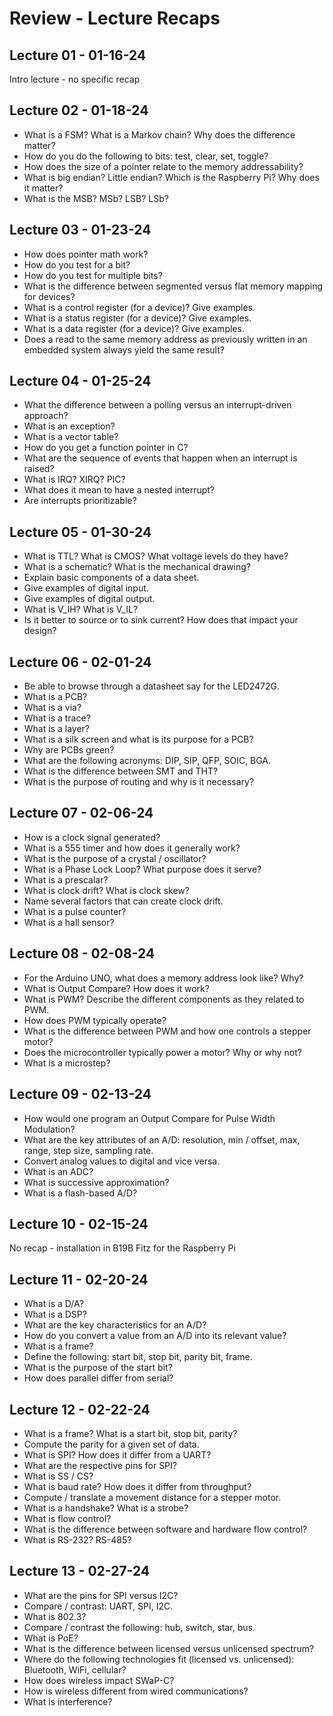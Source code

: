# Review - Lecture Recaps

## Lecture 01 - 01-16-24

Intro lecture - no specific recap

## Lecture 02 - 01-18-24

* What is a FSM? What is a Markov chain? Why does the difference matter?
* How do you do the following to bits: test, clear, set, toggle?
* How does the size of a pointer relate to the memory addressability?
* What is big endian? Little endian? Which is the Raspberry Pi? Why does it matter?
* What is the MSB? MSb? LSB? LSb?

## Lecture 03 - 01-23-24

* How does pointer math work?
* How do you test for a bit?
* How do you test for multiple bits?
* What is the difference between segmented versus flat memory mapping for devices?
* What is a control register (for a device)? Give examples.
* What is a status register (for a device)? Give examples.
* What is a data register (for a device)? Give examples.  
* Does a read to the same memory address as previously written in an embedded system always yield the same result?

## Lecture 04 - 01-25-24

* What the difference between a polling versus an interrupt-driven approach?
* What is an exception?
* What is a vector table?
* How do you get a function pointer in C?
* What are the sequence of events that happen when an interrupt is raised?
* What is IRQ? XIRQ? PIC?
* What does it mean to have a nested interrupt?
* Are interrupts prioritizable?

## Lecture 05 - 01-30-24

* What is TTL? What is CMOS? What voltage levels do they have?
* What is a schematic? What is the mechanical drawing?
* Explain basic components of a data sheet.  
* Give examples of digital input.
* Give examples of digital output.
* What is V_IH? What is V_IL?
* Is it better to source or to sink current? How does that impact your design?

## Lecture 06 - 02-01-24

* Be able to browse through a datasheet say for the LED2472G.  
* What is a PCB?
* What is a via?
* What is a trace?
* What is a layer?
* What is a silk screen and what is its purpose for a PCB?
* Why are PCBs green?
* What are the following acronyms: DIP, SIP, QFP, SOIC, BGA.  
* What is the difference between SMT and THT?
* What is the purpose of routing and why is it necessary?

## Lecture 07 - 02-06-24

* How is a clock signal generated?
* What is a 555 timer and how does it generally work?
* What is the purpose of a crystal / oscillator?
* What is a Phase Lock Loop? What purpose does it serve?
* What is a prescalar?
* What is clock drift? What is clock skew?
* Name several factors that can create clock drift.
* What is a pulse counter?
* What is a hall sensor?

## Lecture 08 - 02-08-24

* For the Arduino UNO, what does a memory address look like? Why?
* What is Output Compare? How does it work?
* What is PWM?  Describe the different components as they related to PWM.  
* How does PWM typically operate? 
* What is the difference between PWM and how one controls a stepper motor?
* Does the microcontroller typically power a motor? Why or why not?
* What is a microstep?

## Lecture 09 - 02-13-24

* How would one program an Output Compare for Pulse Width Modulation?
* What are the key attributes of an A/D: resolution, min / offset, max, range, step size, sampling rate.  
* Convert analog values to digital and vice versa.
* What is an ADC?
* What is successive approximation?
* What is a flash-based A/D?

## Lecture 10 - 02-15-24

No recap - installation in B19B Fitz for the Raspberry Pi

## Lecture 11 - 02-20-24

* What is a D/A?
* What is a DSP?
* What are the key characteristics for an A/D?
* How do you convert a value from an A/D into its relevant value?
* What is a frame?
* Define the following: start bit, stop bit, parity bit, frame.
* What is the purpose of the start bit?
* How does parallel differ from serial?

## Lecture 12 - 02-22-24

* What is a frame? What is a start bit, stop bit, parity?
* Compute the parity for a given set of data.
* What is SPI? How does it differ from a UART?
* What are the respective pins for SPI?
* What is SS / CS?
* What is baud rate? How does it differ from throughput?
* Compute / translate a movement distance for a stepper motor.
* What is a handshake? What is a strobe?
* What is flow control?
* What is the difference between software and hardware flow control?
* What is RS-232? RS-485? 

## Lecture 13 - 02-27-24

* What are the pins for SPI versus I2C?
* Compare / contrast: UART, SPI, I2C.
* What is 802.3?
* Compare / contrast the following: hub, switch, star, bus.  
* What is PoE?
* What is the difference between licensed versus unlicensed spectrum?
* Where do the following technologies fit (licensed vs. unlicensed): Bluetooth, WiFi, cellular?
* How does wireless impact SWaP-C?
* How is wireless different from wired communications?
* What is interference?